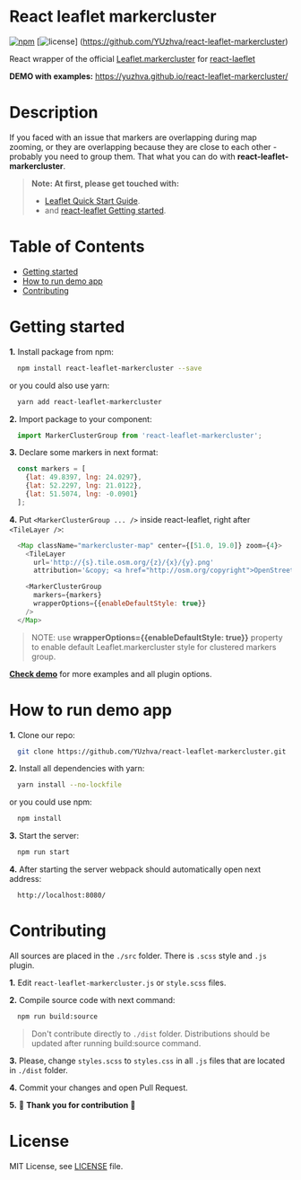 # React leaflet markercluster
[![npm](https://img.shields.io/npm/v/react-leaflet-markercluster.svg)](
https://www.npmjs.com/package/react-leaflet-markercluster)
[![license](https://img.shields.io/github/license/mashape/apistatus.svg?style=plastic)]
(https://github.com/YUzhva/react-leaflet-markercluster)

React wrapper of the official [Leaflet.markercluster](
https://github.com/Leaflet/Leaflet.markercluster)
for [react-laeflet](https://github.com/PaulLeCam/react-leaflet)

**DEMO with examples:** https://yuzhva.github.io/react-leaflet-markercluster/

# Description

If you faced with an issue that markers are overlapping during map zooming, or they are
overlapping because they are close to each other - probably you need to group them.
That what you can do with **react-leaflet-markercluster**.

> **Note: At first, please get touched with:**
> - [Leaflet Quick Start Guide](
http://leafletjs.com/examples/quick-start/).
> - and [react-leaflet Getting started](
https://github.com/PaulLeCam/react-leaflet/blob/master/docs/Getting%20started.md).


# Table of Contents
* [Getting started](#getting-started)
* [How to run demo app](#how-to-run-demo-app)
* [Contributing](#contributing)

# Getting started

**1.** Install package from npm:
```bash
  npm install react-leaflet-markercluster --save
```
or you could also use yarn:
```bash
  yarn add react-leaflet-markercluster
```

**2.** Import package to your component:
```javascript
  import MarkerClusterGroup from 'react-leaflet-markercluster';
```

**3.** Declare some markers in next format:
```javascript
  const markers = [
    {lat: 49.8397, lng: 24.0297},
    {lat: 52.2297, lng: 21.0122},
    {lat: 51.5074, lng: -0.0901}
  ];
```

**4.** Put `<MarkerClusterGroup ... />` inside react-leaflet, right after `<TileLayer />`:
```javascript
  <Map className="markercluster-map" center={[51.0, 19.0]} zoom={4}>
    <TileLayer
      url='http://{s}.tile.osm.org/{z}/{x}/{y}.png'
      attribution='&copy; <a href="http://osm.org/copyright">OpenStreetMap</a> contributors'/>

    <MarkerClusterGroup
      markers={markers}
      wrapperOptions={{enableDefaultStyle: true}}
    />
  </Map>
```
> NOTE: use **wrapperOptions={{enableDefaultStyle: true}}** property
to enable default Leaflet.markercluster style for clustered markers group.

[**Check demo**](https://yuzhva.github.io/react-leaflet-markercluster/) for more examples
and all plugin options.

# How to run demo app
**1.** Clone our repo:
```bash
  git clone https://github.com/YUzhva/react-leaflet-markercluster.git
```

**2.** Install all dependencies with yarn:
```bash
  yarn install --no-lockfile
```
or you could use npm:
```bash
  npm install
```

**3.** Start the server:
```bash
  npm run start
```

**4.** After starting the server webpack should automatically open next address:
```
  http://localhost:8080/
```

# Contributing
All sources are placed in the `./src` folder. There is `.scss` style and `.js` plugin.

**1.** Edit `react-leaflet-markercluster.js` or `style.scss` files.

**2.** Compile source code with next command:
```bash
  npm run build:source
```
> Don't contribute directly to `./dist` folder.
Distributions should be updated after running build:source command.

**3.** Please, change `styles.scss` to `styles.css`
in all `.js` files that are located in `./dist` folder.

**4.** Commit your changes and open Pull Request.

**5.** :beer: **Thank you for contribution** :beer:

# License
MIT License, see [LICENSE](
  https://github.com/YUzhva/react-leaflet-markercluster/blob/master/LICENSE) file.
